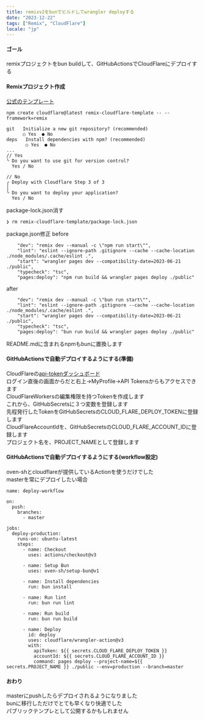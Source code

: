 ```yaml
---
title: remixv2をbunでビルドしてwrangler deployする
date: "2023-12-22"
tags: ["Remix", "CloudFlare"]
locale: "jp"
---
```


#### ゴール

remixプロジェクトをbun buildして、GitHubActionsでCloudFlareにデプロイする

#### Remixプロジェクト作成
[公式のテンプレート](https://developers.cloudflare.com/pages/framework-guides/deploy-a-remix-site/)
```
npm create cloudflare@latest remix-cloudflare-template -- --framework=remix
```

```
git   Initialize a new git repository? (recommended)
      ○ Yes  ● No
deps   Install dependencies with npm? (recommended)
       ○ Yes  ● No 
...
// Yes
╰ Do you want to use git for version control?
  Yes / No

// No
╭ Deploy with Cloudflare Step 3 of 3
│ 
╰ Do you want to deploy your application?
  Yes / No
```

package-lock.json消す
```
❯ rm remix-cloudflare-template/package-lock.json
```

package.json修正
before
```
    "dev": "remix dev --manual -c \"npm run start\"",
    "lint": "eslint --ignore-path .gitignore --cache --cache-location ./node_modules/.cache/eslint .",
    "start": "wrangler pages dev --compatibility-date=2023-06-21 ./public",
    "typecheck": "tsc",
    "pages:deploy": "npm run build && wrangler pages deploy ./public"
```
after
```
    "dev": "remix dev --manual -c \"bun run start\"",
    "lint": "eslint --ignore-path .gitignore --cache --cache-location ./node_modules/.cache/eslint .",
    "start": "wrangler pages dev --compatibility-date=2023-06-21 ./public",
    "typecheck": "tsc",
    "pages:deploy": "bun run build && wrangler pages deploy ./public"
```  

README.mdに含まれるnpmもbunに置換します

#### GitHubActionsで自動デプロイするようにする(準備)
CloudFlareの[api-tokenダッシュボード](https://dash.cloudflare.com/profile/api-tokens)  
ログイン直後の画面からだと右上->MyProfile->API Tokensからもアクセスできます  
CloudFlareWorkersの編集権限を持つTokenを作成します  
これから、GitHubSecretsに３つ変数を登録します  
先程発行したTokenをGitHubSecretsのCLOUD_FLARE_DEPLOY_TOKENに登録します  
CloudFlareAccountIdを、GitHubSecretsのCLOUD_FLARE_ACCOUNT_IDに登録します  
プロジェクト名を、PROJECT_NAMEとして登録します

#### GitHubActionsで自動デプロイするようにする(workflow設定)
oven-shとcloudflareが提供しているActionを使うだけでした  
masterを常にデプロイしたい場合  
```
name: deploy-workflow

on:
  push:
    branches:
      - master

jobs:
  deploy-production:
    runs-on: ubuntu-latest
    steps:
      - name: Checkout
        uses: actions/checkout@v3

      - name: Setup Bun
        uses: oven-sh/setup-bun@v1

      - name: Install dependencies
        run: bun install

      - name: Run lint
        run: bun run lint

      - name: Run build
        run: bun run build

      - name: Deploy
        id: deploy
        uses: cloudflare/wrangler-action@v3
        with:
          apiToken: ${{ secrets.CLOUD_FLARE_DEPLOY_TOKEN }}
          accountId: ${{ secrets.CLOUD_FLARE_ACCOUNT_ID }}
          command: pages deploy --project-name=${{ secrets.PROJECT_NAME }} ./public --env=production --branch=master
```


#### おわり
masterにpushしたらデプロイされるようになりました  
bunに移行しただけでとても早くなり快適でした  
パブリックテンプレとして公開するかもしれません